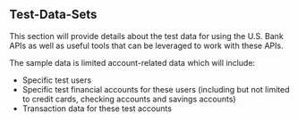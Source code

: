## Test-Data-Sets

This section will provide details about the test data for using the U.S. Bank APIs as well as useful tools that can be leveraged to work with these APIs.

The sample data is limited account-related data which will include:
 - Specific test users
 - Specific test financial accounts for these users (including but not limited to credit cards, checking accounts and savings accounts)
 - Transaction data for these test accounts
